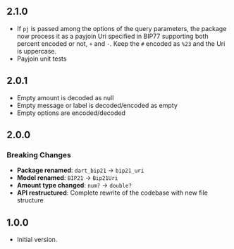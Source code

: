 ## 2.1.0

- If `pj` is passed among the options of the query parameters, the package now process it as a payjoin Uri specified in BIP77 supporting both percent encoded or not, `+` and `-`. Keep the `#` encoded as `%23` and the Uri is uppercase.
- Payjoin unit tests

## 2.0.1
- Empty amount is decoded as null
- Empty message or label is decoded/encoded as empty
- Empty options are encoded/decoded

## 2.0.0

### Breaking Changes
- **Package renamed**: `dart_bip21` → `bip21_uri`
- **Model renamed**: `BIP21` → `Bip21Uri`
- **Amount type changed**: `num?` → `double?`
- **API restructured**: Complete rewrite of the codebase with new file structure

## 1.0.0

- Initial version.
